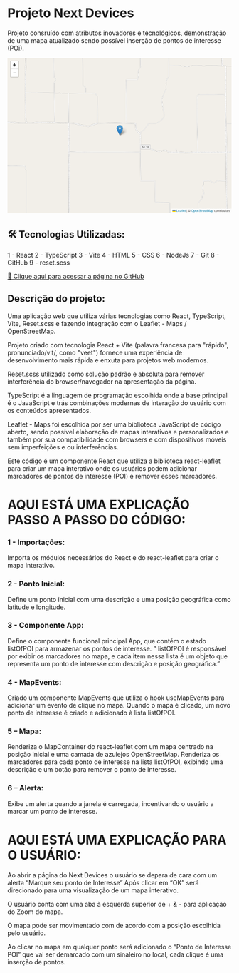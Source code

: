 # Projeto Next Devices

Projeto consruído com atributos inovadores e tecnológicos, demonstração de uma mapa atualizado sendo possível inserção de pontos de interesse (POi).

![preview](./.github/preview.png)

## 🛠️ Tecnologias Utilizadas:
1 - React 
2 - TypeScript
3 - Vite
4 - HTML
5 - CSS
6 - NodeJs
7 - Git
8 - GitHub
9 - reset.scss

[ 🔗 Clique aqui para acessar a página no GitHub](https://github.com/luizctb/next-devices)

## Descrição do projeto:

Uma aplicação web que utiliza várias tecnologias como React, TypeScript, Vite, Reset.scss e fazendo integração com o Leaflet - Maps / OpenStreetMap. 

Projeto criado com tecnologia React + Vite (palavra francesa para "rápido", pronunciado/vit/, como "veet") fornece uma experiência de desenvolvimento mais rápida e enxuta para projetos web modernos.

Reset.scss utilizado como solução padrão e absoluta para remover interferência do browser/navegador na apresentação da página.

TypeScript é a linguagem de programação escolhida onde a base principal é o JavaScript e trás combinações modernas de interação do usuário com os conteúdos apresentados.

Leaflet - Maps foi escolhida por ser uma biblioteca JavaScript de código aberto, sendo possível elaboração de mapas interativos e personalizados e também por sua compatibilidade com browsers e com dispositivos móveis sem imperfeições e ou interferências.

Este código é um componente React que utiliza a biblioteca react-leaflet para criar um mapa interativo onde os usuários podem adicionar marcadores de pontos de interesse (POI) e remover esses marcadores.

# AQUI ESTÁ UMA EXPLICAÇÃO PASSO A PASSO DO CÓDIGO:

### 1 - Importações: 
Importa os módulos necessários do React e do react-leaflet para criar o mapa interativo.
### 2 - Ponto Inicial:
Define um ponto inicial com uma descrição e uma posição geográfica como latitude e longitude.
### 3 - Componente App:
Define o componente funcional principal App, que contém o estado listOfPOI para armazenar os pontos de interesse. ” listOfPOI é responsável por exibir os marcadores no mapa, e cada item nessa lista é um objeto que representa um ponto de interesse com descrição e posição geográfica.”
### 4 - MapEvents:
Criado um componente MapEvents que utiliza o hook useMapEvents para adicionar um evento de clique no mapa. Quando o mapa é clicado, um novo ponto de interesse é criado e adicionado à lista listOfPOI.
### 5 – Mapa:
Renderiza o MapContainer do react-leaflet com um mapa centrado na posição inicial e uma camada de azulejos OpenStreetMap.
Renderiza os marcadores para cada ponto de interesse na lista listOfPOI, exibindo uma descrição e um botão para remover o ponto de interesse.
### 6 – Alerta:
Exibe um alerta quando a janela é carregada, incentivando o usuário a marcar um ponto de interesse.

# AQUI ESTÁ UMA EXPLICAÇÃO PARA O USUÁRIO:

Ao abrir a página do Next Devices o usuário se depara de cara com um alerta “Marque seu ponto de Interesse” Após clicar em “OK” será direcionado para uma visualização de um mapa interativo. 

O usuário conta com uma aba à esquerda superior de + & - para aplicação do Zoom do mapa.

O mapa pode ser movimentado com de acordo com a posição escolhida pelo usuário. 

Ao clicar no mapa em qualquer ponto será adicionado o “Ponto de Interesse POI” que vai ser demarcado com um sinaleiro no local, cada clique é uma inserção de pontos.





